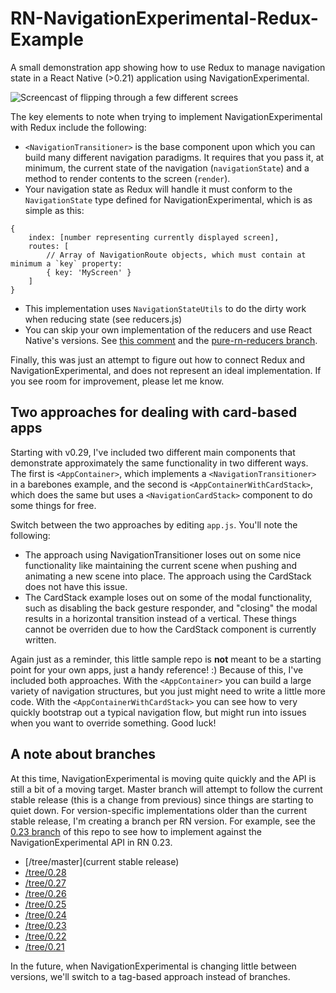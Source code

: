 # RN-NavigationExperimental-Redux-Example

A small demonstration app showing how to use Redux to manage navigation state in a React Native (>0.21) application using NavigationExperimental.

![Screencast of flipping through a few different screes](rn-ne-redux-demo.gif?raw=true "Screencast of functionality")

The key elements to note when trying to implement NavigationExperimental with Redux include the following:

* `<NavigationTransitioner>` is the base component upon which you can build many different navigation paradigms. It requires that you pass it, at minimum, the current state of the navigation (`navigationState`) and a method to render contents to the screen (`render`).
* Your navigation state as Redux will handle it must conform to the `NavigationState` type defined for NavigationExperimental, which is as simple as this:

```
{
	index: [number representing currently displayed screen],
	routes: [
		// Array of NavigationRoute objects, which must contain at minimum a `key` property:
		{ key: 'MyScreen' }
	]
}
```

* This implementation uses `NavigationStateUtils` to do the dirty work when reducing state (see reducers.js)
* You can skip your own implementation of the reducers and use React Native's versions. See [this comment](https://github.com/jlyman/RN-NavigationExperimental-Redux-Example/issues/7#issuecomment-202385080) and the [pure-rn-reducers branch](https://github.com/jlyman/RN-NavigationExperimental-Redux-Example/tree/pure-rn-reducers).

Finally, this was just an attempt to figure out how to connect Redux and NavigationExperimental, and does not represent an ideal implementation. If you see room for improvement, please let me know.

## Two approaches for dealing with card-based apps

Starting with v0.29, I've included two different main components that demonstrate approximately the same functionality in two different ways. The first is `<AppContainer>`, which implements a `<NavigationTransitioner>` in a barebones example, and the second is `<AppContainerWithCardStack>`, which does the same but uses a `<NavigationCardStack>` component to do some things for free.

Switch between the two approaches by editing `app.js`. You'll note the following:

* The approach using NavigationTransitioner loses out on some nice functionality like maintaining the current scene when pushing and animating a new scene into place. The approach using the CardStack does not have this issue.
* The CardStack example loses out on some of the modal functionality, such as disabling the back gesture responder, and "closing" the modal results in a horizontal transition instead of a vertical. These things cannot be overriden due to how the CardStack component is currently written.

Again just as a reminder, this little sample repo is **not** meant to be a starting point for your own apps, just a handy reference! :) Because of this, I've included both approaches. With the `<AppContainer>` you can build a large variety of navigation structures, but you just might need to write a little more code. With the `<AppContainerWithCardStack>` you can see how to very quickly bootstrap out a typical navigation flow, but might run into issues when you want to override something. Good luck!


## A note about branches

At this time, NavigationExperimental is moving quite quickly and the API is still a bit of a moving target. Master branch will attempt to follow the current stable release (this is a change from previous) since things are starting to quiet down. For version-specific implementations older than the current stable release, I'm creating a branch per RN version. For example, see the [0.23 branch](https://github.com/jlyman/RN-NavigationExperimental-Redux-Example/tree/0.23) of this repo to see how to implement against the NavigationExperimental API in RN 0.23.

* [/tree/master](current stable release)
* [/tree/0.28](0.28)
* [/tree/0.27](0.27)
* [/tree/0.26](0.26)
* [/tree/0.25](0.25)
* [/tree/0.24](0.24)
* [/tree/0.23](0.23)
* [/tree/0.22](0.22)
* [/tree/0.21](0.21)

In the future, when NavigationExperimental is changing little between versions, we'll switch to a tag-based approach instead of branches.
